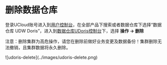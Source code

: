 # 删除数据仓库

登录UCloud账号进入到[用户控制台](https://passport.ucloud.cn/#login)，在全部产品下搜索或者数据仓库下选择“数据仓库 UDW Doris”，进入到[数据仓库UDoris控制台](https://console.ucloud.cn/udw/doris)下，选择 **操作 -> 删除**

<p class="tip">
  注意：删除集群为高危操作，请您在删除前做好业务变更及数据备份！集群删除无法撤销，且集群数据将永久删除。
</p>
![udoris-delete](../images/udoris-delete.png)

